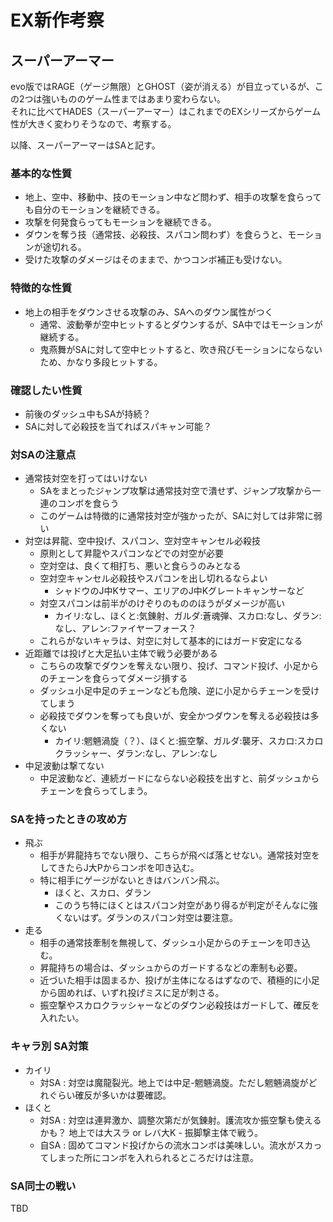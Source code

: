 # EX新作考察

## スーパーアーマー

evo版ではRAGE（ゲージ無限）とGHOST（姿が消える）が目立っているが、この2つは強いもののゲーム性まではあまり変わらない。  
それに比べてHADES（スーパーアーマー）はこれまでのEXシリーズからゲーム性が大きく変わりそうなので、考察する。

以降、スーパーアーマーはSAと記す。


### 基本的な性質

* 地上、空中、移動中、技のモーション中など問わず、相手の攻撃を食らっても自分のモーションを継続できる。
* 攻撃を何発食らってもモーションを継続できる。
* ダウンを奪う技（通常技、必殺技、スパコン問わず）を食らうと、モーションが途切れる。
* 受けた攻撃のダメージはそのままで、かつコンボ補正も受けない。


### 特徴的な性質

* 地上の相手をダウンさせる攻撃のみ、SAへのダウン属性がつく
  * 通常、波動拳が空中ヒットするとダウンするが、SA中ではモーションが継続する。
  * 鬼燕舞がSAに対して空中ヒットすると、吹き飛びモーションにならないため、かなり多段ヒットする。


### 確認したい性質

* 前後のダッシュ中もSAが持続？
* SAに対して必殺技を当てればスパキャン可能？


### 対SAの注意点

* 通常技対空を打ってはいけない
  * SAをまとったジャンプ攻撃は通常技対空で潰せず、ジャンプ攻撃から一連のコンボを食らう
  * このゲームは特徴的に通常技対空が強かったが、SAに対しては非常に弱い
* 対空は昇龍、空中投げ、スパコン、空対空キャンセル必殺技
  * 原則として昇龍やスパコンなどでの対空が必要
  * 空対空は、良くて相打ち、悪いと食らうのみとなる
  * 空対空キャンセル必殺技やスパコンを出し切れるならよい
    * シャドウのJ中Kサマー、エリアのJ中Kグレートキャンサーなど
  * 対空スパコンは前半がのけぞりのもののほうがダメージが高い
    * カイリ:なし、ほくと:気錬射、ガルダ:蒼魂弾、スカロ:なし、ダラン:なし、アレン:ファイヤーフォース？
  * これらがないキャラは、対空に対して基本的にはガード安定になる
* 近距離では投げと大足払い主体で戦う必要がある
  * こちらの攻撃でダウンを奪えない限り、投げ、コマンド投げ、小足からのチェーンを食らってダメージ損する
  * ダッシュ小足中足のチェーンなども危険、逆に小足からチェーンを受けてしまう
  * 必殺技でダウンを奪っても良いが、安全かつダウンを奪える必殺技は多くない
    * カイリ:魍魎渦旋（？）、ほくと:振空撃、ガルダ:襲牙、スカロ:スカロクラッシャー、ダラン:なし、アレン:なし
* 中足波動は撃てない
  * 中足波動など、連続ガードにならない必殺技を出すと、前ダッシュからチェーンを食らってしまう。


### SAを持ったときの攻め方

* 飛ぶ
  * 相手が昇龍持ちでない限り、こちらが飛べば落とせない。通常技対空をしてきたらJ大Pからコンボを叩き込む。
  * 特に相手にゲージがないときはバンバン飛ぶ。
    * ほくと、スカロ、ダラン
	* このうち特にほくとはスパコン対空があり得るが判定がそんなに強くないはず。ダランのスパコン対空は要注意。
* 走る
  * 相手の通常技牽制を無視して、ダッシュ小足からのチェーンを叩き込む。
  * 昇龍持ちの場合は、ダッシュからのガードするなどの牽制も必要。
  * 近づいた相手は固まるか、投げが主体になるはずなので、積極的に小足から固めれば、いずれ投げミスに足が刺さる。
  * 振空撃やスカロクラッシャーなどのダウン必殺技はガードして、確反を入れたい。


### キャラ別 SA対策

* カイリ
  * 対SA : 対空は魔龍裂光。地上では中足-魍魎渦旋。ただし魍魎渦旋がどれぐらい確反が多いかは要確認。
* ほくと
  * 対SA : 対空は連昇激か、調整次第だが気錬射。護流攻か振空撃も使えるかも？ 地上では大スラ or レバ大K - 振脚撃主体で戦う。
  * 自SA : 固めてコマンド投げからの流水コンボは美味しい。流水がスカってしまった所にコンボを入れられるところだけは注意。


### SA同士の戦い

TBD
